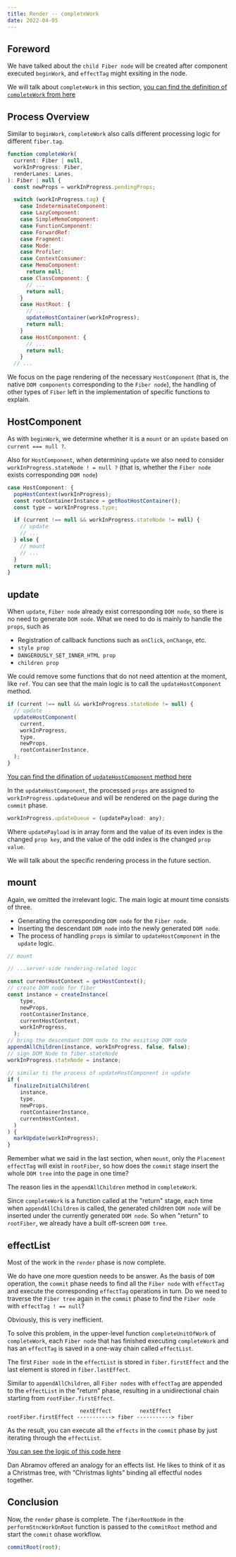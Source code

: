 ```yaml
---
title: Render -- completeWork
date: 2022-04-05
---
```


## Foreword

We have talked about the `child Fiber node` will be created after component executed `beginWork`, and `effectTag` might exsiting in the node.

We will talk about `completeWork` in this section, [you can find the definition of `completeWork` from here](https://github.com/facebook/react/blob/1fb18e22ae66fdb1dc127347e169e73948778e5a/packages/react-reconciler/src/ReactFiberCompleteWork.new.js#L673)

## Process Overview

Similar to `beginWork`, `completeWork` also calls different processing logic for different `fiber.tag`.

```js
function completeWork(
  current: Fiber | null,
  workInProgress: Fiber,
  renderLanes: Lanes,
): Fiber | null {
  const newProps = workInProgress.pendingProps;

  switch (workInProgress.tag) {
    case IndeterminateComponent:
    case LazyComponent:
    case SimpleMemoComponent:
    case FunctionComponent:
    case ForwardRef:
    case Fragment:
    case Mode:
    case Profiler:
    case ContextConsumer:
    case MemoComponent:
      return null;
    case ClassComponent: {
      // ...
      return null;
    }
    case HostRoot: {
      // ...
      updateHostContainer(workInProgress);
      return null;
    }
    case HostComponent: {
      // ...
      return null;
    }
  // ...
```

We focus on the page rendering of the necessary `HostComponent` (that is, the native `DOM components` corresponding to the `Fiber node`), the handling of other types of `Fiber` left in the implementation of specific functions to explain.

## HostComponent

As with `beginWork`, we determine whether it is a `mount` or an `update` based on `current === null ?`.

Also for `HostComponent`, when determining `update` we also need to consider `workInProgress.stateNode ! = null ?` (that is, whether the `Fiber node` exists corresponding `DOM node`)

```js
case HostComponent: {
  popHostContext(workInProgress);
  const rootContainerInstance = getRootHostContainer();
  const type = workInProgress.type;

  if (current !== null && workInProgress.stateNode != null) {
    // update
    // ...
  } else {
    // mount
    // ...
  }
  return null;
}
```

## update

When `update`, `Fiber node` already exist corresponding `DOM node`, so there is no need to generate `DOM node`. What we need to do is mainly to handle the `props`, such as

- Registration of callback functions such as `onClick`, `onChange`, etc.
- `style prop`
- `DANGEROUSLY_SET_INNER_HTML prop`
- `children prop`

We could remove some functions that do not need attention at the moment, like `ref`. You can see that the main logic is to call the `updateHostComponent` method.

```js
if (current !== null && workInProgress.stateNode != null) {
  // update
  updateHostComponent(
    current,
    workInProgress,
    type,
    newProps,
    rootContainerInstance,
  );
}
```

[You can find the difination of `updateHostComponent` method here](https://github.com/facebook/react/blob/1fb18e22ae66fdb1dc127347e169e73948778e5a/packages/react-reconciler/src/ReactFiberCompleteWork.new.js#L225)

In the `updateHostComponent`, the processed `props` are assigned to `workInProgress.updateQueue` and will be rendered on the page during the `commit` phase.

```js
workInProgress.updateQueue = (updatePayload: any);
```

Where `updatePayload` is in array form and the value of its even index is the changed `prop key`, and the value of the odd index is the changed `prop value`.

We will talk about the specific rendering process in the future section.

## mount

Again, we omitted the irrelevant logic. The main logic at mount time consists of three.

- Generating the corresponding `DOM node` for the `Fiber node`.
- Inserting the descendant `DOM node` into the newly generated `DOM node`.
- The process of handling `props` is similar to `updateHostComponent` in the `update` logic.

```js
// mount

// ...server-side rendering-related logic

const currentHostContext = getHostContext();
// create DOM node for fiber
const instance = createInstance(
    type,
    newProps,
    rootContainerInstance,
    currentHostContext,
    workInProgress,
  );
// bring the descendant DOM node to the exsiting DOM node
appendAllChildren(instance, workInProgress, false, false);
// sign DOM Node to fiber.stateNode
workInProgress.stateNode = instance;

// similar ti the process of updateHostComponent in update
if (
  finalizeInitialChildren(
    instance,
    type,
    newProps,
    rootContainerInstance,
    currentHostContext,
  )
) {
  markUpdate(workInProgress);
}
```

Remember what we said in the last section, when `mount`, only the `Placement effectTag` will exist in `rootFiber`, so how does the `commit` stage insert the whole `DOM tree` into the page in one time?

The reason lies in the `appendAllChildren` method in `completeWork`.

Since `completeWork` is a function called at the "return" stage, each time when `appendAllChildren` is called, the generated children `DOM node` will be inserted under the currently generated `DOM node`. So when "return" to `rootFiber`, we already have a built off-screen `DOM tree`.

## effectList

Most of the work in the `render` phase is now complete.

We do have one more question needs to be answer. As the basis of `DOM` operation, the `commit` phase needs to find all the `Fiber node` with `effectTag` and execute the corresponding `effectTag` operations in turn. Do we need to traverse the `Fiber tree` again in the `commit` phase to find the `Fiber node` with `effectTag ! == null`?

Obviously, this is very inefficient.

To solve this problem, in the upper-level function `completeUnitOfWork` of `completeWork`, each `Fiber node` that has finished executing `completeWork` and has an `effectTag` is saved in a one-way chain called `effectList`.

The first `Fiber node` in the `effectList` is stored in `fiber.firstEffect` and the last element is stored in `fiber.lastEffect`.

Similar to `appendAllChildren`, all `Fiber nodes` with `effectTag` are appended to the `effectList` in the "return" phase, resulting in a unidirectional chain starting from `rootFiber.firstEffect`.

```
                       nextEffect         nextEffect
rootFiber.firstEffect -----------> fiber -----------> fiber
```

As the result, you can execute all the `effects` in the `commit` phase by just iterating through the `effectList`.

[You can see the logic of this code here](https://github.com/facebook/react/blob/1fb18e22ae66fdb1dc127347e169e73948778e5a/packages/react-reconciler/src/ReactFiberWorkLoop.new.js#L1744)

Dan Abramov offered an analogy for an effects list. He likes to think of it as a Christmas tree, with “Christmas lights” binding all effectful nodes together. 

## Conclusion

Now, the `render` phase is complete. The `fiberRootNode` in the `performStncWorkOnRoot` function is passed to the `commitRoot` method and start the `commit` ohase workflow.

```js
commitRoot(root);
```